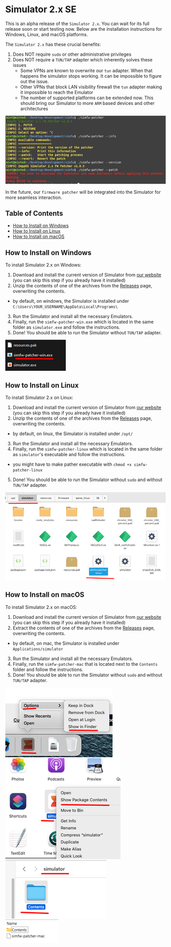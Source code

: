 # Simulator 2.x SE

This is an alpha release of the `Simulator 2.x`. You can wait for its full release soon or start testing now. Below are the installation instructions for Windows, Linux, and macOS platforms.

The `Simulator 2.x` has these crucial benefits:
1. Does NOT require `sudo` or other administrative privileges
2. Does NOT require a `TUN/TAP` adapter which inherently solves these issues
    - Some VPNs are known to overwrite our `tun` adapter. When that happens the simulator stops working. It can be impossible to figure out the issue.
    - Other VPNs that block LAN visibility firewall the `tun` adapter making it impossible to reach the Emulator
    - The number of supported platforms can be extended now. This should bring our Simulator to more `ARM` based devices and other architectures

![](./assets/simfw.png)

In the future, our `firmware patcher` will be integrated into the Simulator for more seamless interaction.

## Table of Contents

- [How to Install on Windows](#how-to-install-on-windows)
- [How to Install on Linux](#how-to-install-on-linux)
- [How to Install on macOS](#how-to-install-on-macos)

## How to Install on Windows

To install Simulator 2.x on Windows:
1. Download and install the current version of Simulator from [our website](https://upload-cdn.huami.com/zeppos/simulator/download/simulator_1.2.4.exe)  
   (you can skip this step if you already have it installed)
2. Unzip the contents of one of the archives from the [Releases](../../releases) page, overwriting the contents.
* by default, on windows, the Simulator is installed under `C:\Users\YOUR_USERNAME\AppData\Local\Programs\`
3. Run the Simulator and install all the necessary Emulators.
4. Finally, run the `simfw-patcher-win.exe` which is located in the same folder as `simulator.exe` and follow the instructions.
5. Done! You should be able to run the Simulator without `TUN/TAP` adapter.

![](./assets/win/sim-win.png)

## How to Install on Linux

To install Simulator 2.x on Linux:
1. Download and install the current version of Simulator from [our website](https://upload-cdn.huami.com/zeppos/simulator/download/simulator_1.2.4_amd64.deb)  
   (you can skip this step if you already have it installed)
2. Unzip the contents of one of the archives from the [Releases](../../releases) page, overwriting the contents.
* by default, on linux, the Simulator is installed under `/opt/`
3. Run the Simulator and install all the necessary Emulators.
4. Finally, run the `simfw-patcher-linux` which is located in the same folder as `simulator`'s executable and follow the instructions.
* you might have to make pather executable with `chmod +x simfw-patcher-linux`
5. Done! You should be able to run the Simulator without `sudo` and without `TUN/TAP` adapter.

![](./assets/linux/sim-linux.png)

## How to Install on macOS

To install Simulator 2.x on macOS:
1. Download and install the current version of Simulator from [our website](https://upload-cdn.huami.com/zeppos/simulator/download/simulator_1.2.4.dmg)  
   (you can skip this step if you already have it installed)
2. Extract the contents of one of the archives from the [Releases](../../releases) page, overwriting the contents.
* by default, on mac, the Simulator is installed under `Applications/simulator`
3. Run the Simulator and install all the necessary Emulators.
4. Finally, run the `simfw-patcher-mac` that is located next to the `Contents` folder and follow the instructions.
5. Done! You should be able to run the Simulator without `sudo` and without `TUN/TAP` adapter.

![](./assets/mac/sim-mac-1.png)  
![](./assets/mac/sim-mac-2.png)  
![](./assets/mac/sim-mac-3.png)  
![](./assets/mac/sim-mac-4.png)
